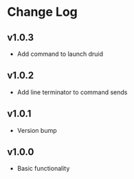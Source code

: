 # Change Log

## v1.0.3  

- Add command to launch druid

## v1.0.2 

- Add line terminator to command sends

## v1.0.1

- Version bump

## v1.0.0

- Basic functionality